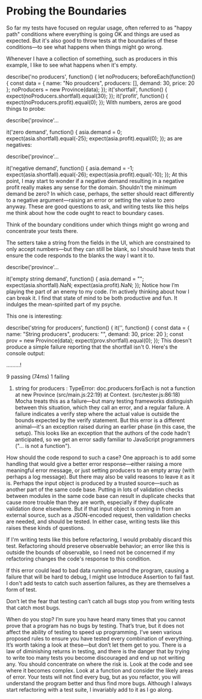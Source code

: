 # Probing the Boundaries

So far my tests have focused on regular usage, often referred to as "happy path" conditions where everything is going OK and things are used as expected. But it's also good to throw tests at the boundaries of these conditions—to see what happens when things might go wrong.

Whenever I have a collection of something, such as producers in this example, I like to see what happens when it's empty.

describe('no producers', function() {
  let noProducers;
  beforeEach(function() {
    const data = {
      name: "No proudcers",
      producers: [],
      demand: 30,
      price: 20
    };
    noProducers = new Province(data);
  });
  it('shortfall', function() {
    expect(noProducers.shortfall).equal(30);
  });
  it('profit', function() {
    expect(noProducers.profit).equal(0);
  });
With numbers, zeros are good things to probe:

describe('province'…

  it('zero demand', function() {
    asia.demand = 0;
      expect(asia.shortfall).equal(-25);
      expect(asia.profit).equal(0);
  });
as are negatives:

describe('province'…

  it('negative demand', function() {
    asia.demand = -1;
    expect(asia.shortfall).equal(-26);
    expect(asia.profit).equal(-10);
  });
At this point, I may start to wonder if a negative demand resulting in a negative profit really makes any sense for the domain. Shouldn't the minimum demand be zero? In which case, perhaps, the setter should react differently to a negative argument—raising an error or setting the value to zero anyway. These are good questions to ask, and writing tests like this helps me think about how the code ought to react to boundary cases.

Think of the boundary conditions under which things might go wrong and concentrate your tests there.

The setters take a string from the fields in the UI, which are constrained to only accept numbers—but they can still be blank, so I should have tests that ensure the code responds to the blanks the way I want it to.

describe('province'…

  it('empty string demand', function() {
    asia.demand = "";
    expect(asia.shortfall).NaN;
    expect(asia.profit).NaN;
  });
Notice how I’m playing the part of an enemy to my code. I’m actively thinking about how I can break it. I find that state of mind to be both productive and fun. It indulges the mean-spirited part of my psyche.

This one is interesting:

describe('string for producers', function() {
  it('', function() {
    const data = {
      name: "String producers",
      producers: "",
      demand: 30,
      price: 20
    };
    const prov = new Province(data);
    expect(prov.shortfall).equal(0);
  });
This doesn't produce a simple failure reporting that the shortfall isn't 0. Here's the console output:

․․․․․․․․․!

  9 passing (74ms)
  1 failing

  1) string for producers :
     TypeError: doc.producers.forEach is not a function
      at new Province (src/main.js:22:19)
      at Context.<anonymous> (src/tester.js:86:18)
Mocha treats this as a failure—but many testing frameworks distinguish between this situation, which they call an error, and a regular failure. A failure indicates a verify step where the actual value is outside the bounds expected by the verify statement. But this error is a different animal—it's an exception raised during an earlier phase (in this case, the setup). This looks like an exception that the authors of the code hadn't anticipated, so we get an error sadly familiar to JavaScript programmers ("… is not a function").

How should the code respond to such a case? One approach is to add some handling that would give a better error response—either raising a more meaningful error message, or just setting producers to an empty array (with perhaps a log message). But there may also be valid reasons to leave it as it is. Perhaps the input object is produced by a trusted source—such as another part of the same code base. Putting in lots of validation checks between modules in the same code base can result in duplicate checks that cause more trouble than they are worth, especially if they duplicate validation done elsewhere. But if that input object is coming in from an external source, such as a JSON-encoded request, then validation checks are needed, and should be tested. In either case, writing tests like this raises these kinds of questions.

If I'm writing tests like this before refactoring, I would probably discard this test. Refactoring should preserve observable behavior; an error like this is outside the bounds of observable, so I need not be concerned if my refactoring changes the code's response to this condition.

If this error could lead to bad data running around the program, causing a failure that will be hard to debug, I might use Introduce Assertion to fail fast. I don't add tests to catch such assertion failures, as they are themselves a form of test.

Don’t let the fear that testing can’t catch all bugs stop you from writing tests that catch most bugs.

When do you stop? I’m sure you have heard many times that you cannot prove that a program has no bugs by testing. That’s true, but it does not affect the ability of testing to speed up programming. I’ve seen various proposed rules to ensure you have tested every combination of everything. It’s worth taking a look at these—but don’t let them get to you. There is a law of diminishing returns in testing, and there is the danger that by trying to write too many tests you become discouraged and end up not writing any. You should concentrate on where the risk is. Look at the code and see where it becomes complex. Look at a function and consider the likely areas of error. Your tests will not find every bug, but as you refactor, you will understand the program better and thus find more bugs. Although I always start refactoring with a test suite, I invariably add to it as I go along.

